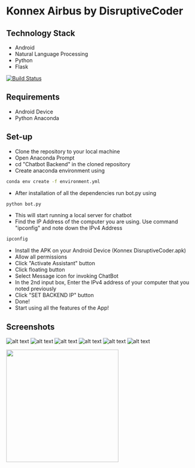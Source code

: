 # Konnex Airbus by DisruptiveCoder

## Technology Stack
- Android
- Natural Language Processing
- Python
- Flask

[![Build Status](https://travis-ci.org/joemccann/dillinger.svg?branch=master)](https://travis-ci.org/joemccann/dillinger)

## Requirements
- Android Device
- Python Anaconda 

## Set-up
- Clone the repository to your local machine
- Open Anaconda Prompt
- cd "Chatbot Backend" in the cloned repository
- Create anaconda environment using
```sh
conda env create -f environment.yml
``` 
- After installation of all the dependencies run bot.py using 
```sh
python bot.py
``` 
- This will start running a local server for chatbot
- Find the IP Address of the computer you are using. Use command "ipconfig" and note down the IPv4 Address
```sh
ipconfig
```
- Install the APK on your Android Device (Konnex DisruptiveCoder.apk)
- Allow all permissions
- Click "Activate Assistant" button
- Click floating button
- Select Message icon for invoking ChatBot
- In the 2nd input box, Enter the IPv4 address of your computer that you noted previously
- Click "SET BACKEND IP" button
- Done!
- Start using all the features of the App!

## Screenshots
![alt text](https://github.com/karthik261099/Airbus-Konnex-DisruptiveCoder/blob/master/Documents/Screenshot/%20%20(1).jpeg)
![alt text](https://github.com/karthik261099/Airbus-Konnex-DisruptiveCoder/blob/master/Documents/Screenshot/%20%20(2).jpeg)
![alt text](https://github.com/karthik261099/Airbus-Konnex-DisruptiveCoder/blob/master/Documents/Screenshot/%20%20(3).jpeg)
![alt text](https://github.com/karthik261099/Airbus-Konnex-DisruptiveCoder/blob/master/Documents/Screenshot/%20%20(4).jpeg)
![alt text](https://github.com/karthik261099/Airbus-Konnex-DisruptiveCoder/blob/master/Documents/Screenshot/%20%20(5).jpeg)
![alt text](https://github.com/karthik261099/Airbus-Konnex-DisruptiveCoder/blob/master/Documents/Screenshot/%20%20(6).jpeg)

<img src="https://github.com/karthik261099/Airbus-Konnex-DisruptiveCoder/blob/master/Documents/Screenshot/%20%20(6).jpeg" width="300">
